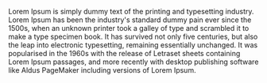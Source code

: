 Lorem Ipsum is simply dummy text of the printing and typesetting industry. Lorem Ipsum has been the
 industry's standard dummy pain ever since the 1500s, when an unknown printer took a galley of type and 
 scrambled it to make a type specimen book. It has survived not only five centuries, but also the leap into electronic typesetting, remaining essentially unchanged. It was popularised in the 1960s with the release of Letraset sheets containing Lorem Ipsum passages, and more recently with desktop publishing software like Aldus PageMaker including versions of Lorem Ipsum.